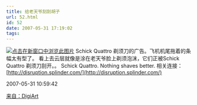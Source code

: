 ```yaml
---
title: 给老天爷刮刮胡子
url: 52.html
id: 52
date: 2007-05-31 17:19:02
tags:
---
```


[![点击在新窗口中浏览此图片](http://www.digiart.cn/attachment/200705/1180580273_0.jpg "点击在新窗口中浏览此图片")](http://www.digiart.cn/attachment/200705/1180580273_0.jpg) Schick Quattro 剃须刀的广告。飞机机尾拖着的条幅太有型了。 看上去云层就像是涂在老天爷脸上剃须泡沫，它们正被Schick Quattro 剃须刀刮开。。 Schick Quattro. Nothing shaves better. 相关连接： [http://disruption.splinder.com/](http://disruption.splinder.com/)

2007-05-31 10:59:42

[来自：DigiArt](http://www.zhuaxia.com/pre_channel/3914264 "预览这个频道并订阅")
